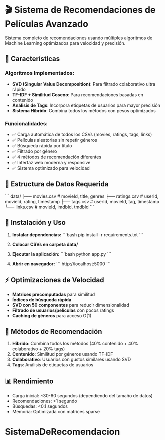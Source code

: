 # 🎬 Sistema de Recomendaciones de Películas Avanzado

Sistema completo de recomendaciones usando múltiples algoritmos de Machine Learning optimizados para velocidad y precisión.

## 🚀 Características

### Algoritmos Implementados:
- **SVD (Singular Value Decomposition)**: Para filtrado colaborativo ultra rápido
- **TF-IDF + Similitud Coseno**: Para recomendaciones basadas en contenido
- **Análisis de Tags**: Incorpora etiquetas de usuarios para mayor precisión
- **Sistema Híbrido**: Combina todos los métodos con pesos optimizados

### Funcionalidades:
- ✅ Carga automática de todos los CSVs (movies, ratings, tags, links)
- ✅ Películas aleatorias sin repetir géneros
- ✅ Búsqueda rápida por título
- ✅ Filtrado por género
- ✅ 4 métodos de recomendación diferentes
- ✅ Interfaz web moderna y responsive
- ✅ Sistema optimizado para velocidad

## 📁 Estructura de Datos Requerida

\`\`\`
data/
├── movies.csv      # movieId, title, genres
├── ratings.csv     # userId, movieId, rating, timestamp
├── tags.csv        # userId, movieId, tag, timestamp
└── links.csv       # movieId, imdbId, tmdbId
\`\`\`

## 🔧 Instalación y Uso

1. **Instalar dependencias:**
   \`\`\`bash
   pip install -r requirements.txt
   \`\`\`

2. **Colocar CSVs en carpeta data/**

3. **Ejecutar la aplicación:**
   \`\`\`bash
   python app.py
   \`\`\`

4. **Abrir en navegador:**
   \`\`\`
   http://localhost:5000
   \`\`\`

## ⚡ Optimizaciones de Velocidad

- **Matrices precomputadas** para similitud
- **Índices de búsqueda rápida** 
- **SVD con 50 componentes** para reducir dimensionalidad
- **Filtrado de usuarios/películas** con pocos ratings
- **Caching de géneros** para acceso O(1)

## 🎯 Métodos de Recomendación

1. **Híbrido**: Combina todos los métodos (40% contenido + 40% colaborativo + 20% tags)
2. **Contenido**: Similitud por géneros usando TF-IDF
3. **Colaborativo**: Usuarios con gustos similares usando SVD
4. **Tags**: Análisis de etiquetas de usuarios

## 📊 Rendimiento

- Carga inicial: ~30-60 segundos (dependiendo del tamaño de datos)
- Recomendaciones: <1 segundo
- Búsquedas: <0.1 segundos
- Memoria: Optimizada con matrices sparse
# SistemaDeRecomendacion
